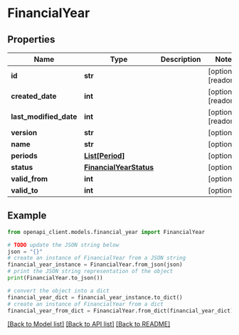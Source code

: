 # FinancialYear


## Properties

Name | Type | Description | Notes
------------ | ------------- | ------------- | -------------
**id** | **str** |  | [optional] [readonly] 
**created_date** | **int** |  | [optional] [readonly] 
**last_modified_date** | **int** |  | [optional] [readonly] 
**version** | **str** |  | [optional] 
**name** | **str** |  | [optional] 
**periods** | [**List[Period]**](Period.md) |  | [optional] 
**status** | [**FinancialYearStatus**](FinancialYearStatus.md) |  | [optional] 
**valid_from** | **int** |  | [optional] 
**valid_to** | **int** |  | [optional] 

## Example

```python
from openapi_client.models.financial_year import FinancialYear

# TODO update the JSON string below
json = "{}"
# create an instance of FinancialYear from a JSON string
financial_year_instance = FinancialYear.from_json(json)
# print the JSON string representation of the object
print(FinancialYear.to_json())

# convert the object into a dict
financial_year_dict = financial_year_instance.to_dict()
# create an instance of FinancialYear from a dict
financial_year_from_dict = FinancialYear.from_dict(financial_year_dict)
```
[[Back to Model list]](../README.md#documentation-for-models) [[Back to API list]](../README.md#documentation-for-api-endpoints) [[Back to README]](../README.md)


